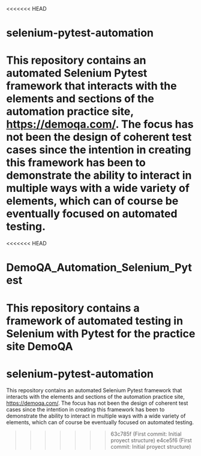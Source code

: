<<<<<<< HEAD
# selenium-pytest-automation

This repository contains an automated Selenium Pytest framework that interacts with the elements and sections of the automation practice site, https://demoqa.com/. The focus has not been the design of coherent test cases since the intention in creating this framework has been to demonstrate the ability to interact in multiple ways with a wide variety of elements, which can of course be eventually focused on automated testing.
=======
<<<<<<< HEAD
# DemoQA_Automation_Selenium_Pytest
This repository contains a framework of automated testing in Selenium with Pytest for the practice site DemoQA
=======
# selenium-pytest-automation

This repository contains an automated Selenium Pytest framework that interacts with the elements and sections of the automation practice site, https://demoqa.com/. The focus has not been the design of coherent test cases since the intention in creating this framework has been to demonstrate the ability to interact in multiple ways with a wide variety of elements, which can of course be eventually focused on automated testing.
>>>>>>> 63c785f (First commit: Initial proyect structure)
>>>>>>> e4ce5f6 (First commit: Initial proyect structure)

